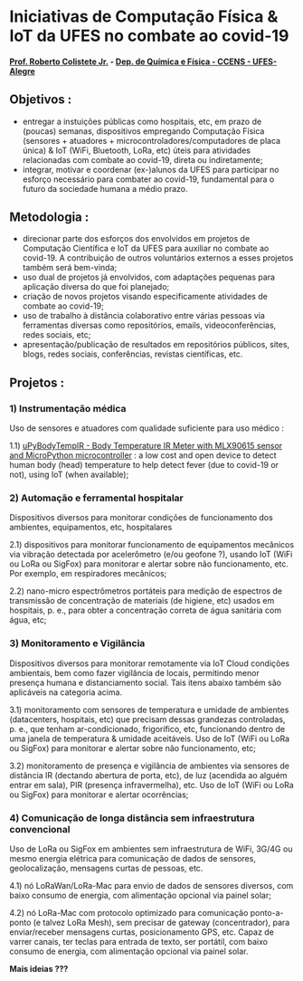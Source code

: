 # Iniciativas de Computação Física & IoT da UFES no combate ao covid-19

#### [Prof. Roberto Colistete Jr.](mailto:roberto.colistete@gmail.com) - [Dep. de Química e Física - CCENS - UFES-Alegre](http://alegre.ufes.br/ccens/departamento-de-quimica-e-fisica)

## Objetivos :
- entregar a instuições públicas como hospitais, etc, em prazo de (poucas) semanas, dispositivos empregando Computação Física (sensores + atuadores + microcontroladores/computadores de placa única) & IoT (WiFi, Bluetooth, LoRa, etc) úteis para atividades relacionadas com combate ao covid-19, direta ou indiretamente;
- integrar, motivar e coordenar (ex-)alunos da UFES para participar no esforço necessário para combater ao covid-19, fundamental para o futuro da sociedade humana a médio prazo.

## Metodologia :
- direcionar parte dos esforços dos envolvidos em projetos de Computação Científica e IoT da UFES para auxiliar no combate ao covid-19. A contribuição de outros voluntários externos a esses projetos também será bem-vinda;
- uso dual de projetos já envolvidos, com adaptações pequenas para aplicação diversa do que foi planejado;
- criação de novos projetos visando especificamente atividades de combate ao covid-19;
- uso de trabalho à distância colaborativo entre várias pessoas via ferramentas diversas como repositórios, emails, 
videoconferências, redes sociais, etc;
- apresentação/publicação de resultados em repositórios públicos, sites, blogs, redes sociais, conferências, revistas científicas, etc.

## Projetos :

### 1) Instrumentação médica

Uso de sensores e atuadores com qualidade suficiente para uso médico :

1.1) [uPyBodyTempIR - Body Temperature IR Meter with MLX90615 sensor and MicroPython microcontroller](https://github.com/rcolistete/uPyBodyTempIR) : a low cost and open device to detect human body (head) temperature to help detect fever (due to covid-19 or not), using IoT (when available);

### 2) Automação e ferramental hospitalar

Dispositivos diversos para monitorar condições de funcionamento dos ambientes, equipamentos, etc, hospitalares

2.1) dispositivos para monitorar funcionamento de equipamentos mecânicos via vibração detectada por acelerômetro (e/ou geofone ?), usando IoT (WiFi ou LoRa ou SigFox) para monitorar e alertar sobre não funcionamento, etc. Por exemplo, em respiradores mecânicos;

2.2) nano-micro espectrômetros portáteis para medição de espectros de transmissão de concentração de materiais (de higiene, etc) usados em hospitais, p. e., para obter a concentração correta de água sanitária com água, etc;

### 3) Monitoramento e Vigilância

Dispositivos diversos para monitorar remotamente via IoT Cloud condições ambientais, bem como fazer vigilância de locais, permitindo menor presença humana e distanciamento social. Tais itens abaixo também são aplicáveis na categoria acima.

3.1) monitoramento com sensores de temperatura e umidade de ambientes (datacenters, hospitais, etc) que precisam dessas grandezas controladas, p. e., que tenham ar-condicionado, frigorífico, etc, funcionando dentro de uma janela de temperatura & umidade aceitáveis. Uso de IoT (WiFi ou LoRa ou SigFox) para monitorar e alertar sobre não funcionamento, etc;

3.2) monitoramento de presença e vigilância de ambientes via sensores de distância IR (dectando abertura de porta, etc), de luz (acendida ao alguém entrar em sala), PIR (presença infravermelha), etc. Uso de IoT (WiFi ou LoRa ou SigFox) para monitorar e alertar ocorrências;

### 4) Comunicação de longa distância sem infraestrutura convencional

Uso de LoRa ou SigFox em ambientes sem infraestrutura de WiFi, 3G/4G ou mesmo energia elétrica para comunicação de dados de sensores, geolocalização, mensagens curtas de pessoas, etc.

4.1) nó LoRaWan/LoRa-Mac para envio de dados de sensores diversos, com baixo consumo de energia, com alimentação opcional via painel solar;

4.2) nó LoRa-Mac com protocolo optimizado para comunicação ponto-a-ponto (e talvez LoRa Mesh), sem precisar de gateway (concentrador), para enviar/receber mensagens curtas, posicionamento GPS, etc. Capaz de varrer canais, ter teclas para entrada de texto, ser portátil, com baixo consumo de energia, com alimentação opcional via painel solar.

**Mais ideias ???**


